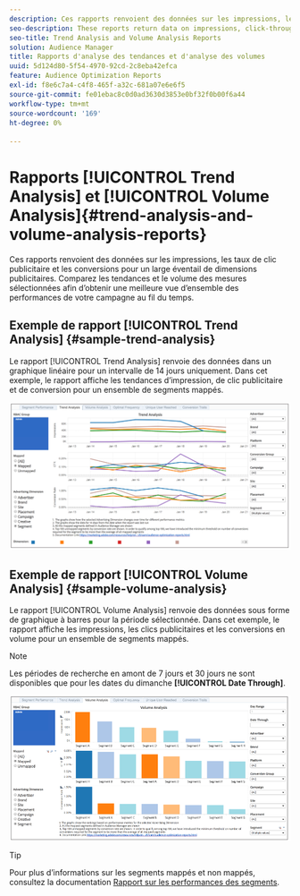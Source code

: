 ```yaml
---
description: Ces rapports renvoient des données sur les impressions, les taux de clic publicitaire et les conversions pour un large éventail de dimensions publicitaires. Comparez les tendances et le volume des mesures sélectionnées afin d’obtenir une meilleure vue d’ensemble des performances de votre campagne au fil du temps.
seo-description: These reports return data on impressions, click-through rates, and conversions for broad range of advertising dimensions. Compare trends and volume for your selected metrics to get a better picture of how your campaign performs over time.
seo-title: Trend Analysis and Volume Analysis Reports
solution: Audience Manager
title: Rapports d'analyse des tendances et d'analyse des volumes
uuid: 5d124d80-5f54-4970-92cd-2c8eba42efca
feature: Audience Optimization Reports
exl-id: f8e6c7a4-c4f8-465f-a32c-681a07e6e6f5
source-git-commit: fe01ebac8c0d0ad3630d3853e0bf32f0b00f6a44
workflow-type: tm+mt
source-wordcount: '169'
ht-degree: 0%

---
```


# Rapports [!UICONTROL Trend Analysis] et [!UICONTROL Volume Analysis]{#trend-analysis-and-volume-analysis-reports}

Ces rapports renvoient des données sur les impressions, les taux de clic publicitaire et les conversions pour un large éventail de dimensions publicitaires. Comparez les tendances et le volume des mesures sélectionnées afin d’obtenir une meilleure vue d’ensemble des performances de votre campagne au fil du temps.

## Exemple de rapport [!UICONTROL Trend Analysis] {#sample-trend-analysis}

Le rapport [!UICONTROL Trend Analysis] renvoie des données dans un graphique linéaire pour un intervalle de 14 jours uniquement. Dans cet exemple, le rapport affiche les tendances d’impression, de clic publicitaire et de conversion pour un ensemble de segments mappés.

![](assets/trend-analysis.png)

## Exemple de rapport [!UICONTROL Volume Analysis] {#sample-volume-analysis}

Le rapport [!UICONTROL Volume Analysis] renvoie des données sous forme de graphique à barres pour la période sélectionnée. Dans cet exemple, le rapport affiche les impressions, les clics publicitaires et les conversions en volume pour un ensemble de segments mappés.

>[!NOTE]
>
>Les périodes de recherche en amont de 7 jours et 30 jours ne sont disponibles que pour les dates du dimanche **[!UICONTROL Date Through]**.

![](assets/volume-analysis.png)

>[!TIP]
>
>Pour plus d’informations sur les segments mappés et non mappés, consultez la documentation [Rapport sur les performances des segments](../../../reporting/audience-optimization-reports/aor-advertisers/segment-performance.md).
